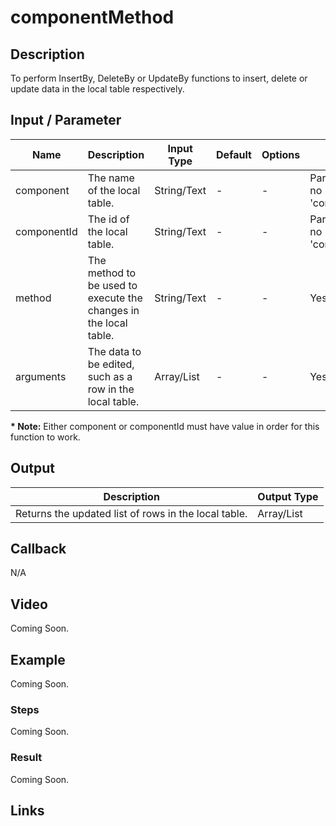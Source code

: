 # componentMethod

## Description

To perform InsertBy, DeleteBy or UpdateBy functions to insert, delete or update data in the local table respectively. 

## Input / Parameter

| Name | Description | Input Type | Default | Options | Required |
| ------ | ------ | ------ | ------ | ------ | ------ |
| component | The name of the local table. | String/Text | - | - | Partial (Yes if no 'componentId'.) |
| componentId | The id of the local table. | String/Text | - | - | Partial (Yes if no 'component'.) |
| method | The method to be used to execute the changes in the local table. | String/Text | - | - | Yes |
| arguments | The data to be edited, such as a row in the local table. | Array/List | - | - | Yes |

__\* Note:__ Either component or componentId must have value in order for this function to work.

## Output

| Description | Output Type |
| ------ | ------ |
| Returns the updated list of rows in the local table. | Array/List |

## Callback

N/A

## Video

Coming Soon.

<!-- Format: [![Video]({image-path}?raw=true)]({url-link}) -->

## Example

Coming Soon.

<!-- Share a scenario, like a user requirements. -->

### Steps

Coming Soon.

<!-- Show the steps and share some screenshots.

1. .....

Format: ![]({image-path}?raw=true) -->

### Result

Coming Soon.

<!-- Explain the output.

Format: ![]({image-path}?raw=true) -->

## Links